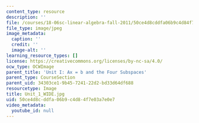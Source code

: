 ```yaml
---
content_type: resource
description: ''
file: /courses/18-06sc-linear-algebra-fall-2011/50ce4d8cddfa06b9c4d84f7e03a7e0e7_Unit_1_WIDE.jpg
file_type: image/jpeg
image_metadata:
  caption: ''
  credit: ''
  image-alt: ''
learning_resource_types: []
license: https://creativecommons.org/licenses/by-nc-sa/4.0/
ocw_type: OCWImage
parent_title: 'Unit I: Ax = b and the Four Subspaces'
parent_type: CourseSection
parent_uid: 34303ce1-9b45-7241-22d2-bd33d64df688
resourcetype: Image
title: Unit_1_WIDE.jpg
uid: 50ce4d8c-ddfa-06b9-c4d8-4f7e03a7e0e7
video_metadata:
  youtube_id: null
---
```

